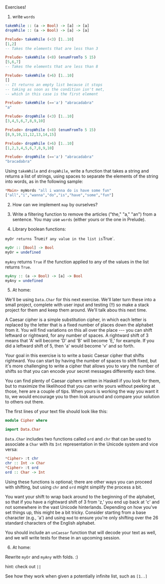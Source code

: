Exercises!

1. write `words`

```haskell
takeWhile :: (a -> Bool) -> [a] -> [a]
dropWhile :: (a -> Bool) -> [a] -> [a]

Prelude> takeWhile (<3) [1..10]
[1,2]
-- Takes the elements that are less than 3

Prelude> takeWhile (<8) (enumFromTo 5 15)
[5,6,7]
-- Takes the elements that are less than 8

Prelude> takeWhile (>6) [1..10]
[]
-- It returns an empty list because it stops
-- taking as soon as the condition isn't met,
-- which in this case is the first element

Prelude> takeWhile (=='a') "abracadabra"
"a"

Prelude> dropWhile (<3) [1..10]
[3,4,5,6,7,8,9,10]

Prelude> dropWhile (<8) (enumFromTo 5 15)
[8,9,10,11,12,13,14,15]

Prelude> dropWhile (>6) [1..10]
[1,2,3,4,5,6,7,8,9,10]

Prelude> dropWhile (=='a') "abracadabra"
"bracadabra"
```

Using `takeWhile` and `dropWhile`, write a function that takes a string and returns a list of strings, using spaces to separate the elements of the string into words, as in the following sample:

```haskell
*Main> myWords "all i wanna do is have some fun"
["all","i","wanna","do","is","have","some","fun"]
```

2. How can we implement `map` by ourselves?

3. Write a filtering function to remove the articles ("the," "a," "an") from a sentence. You may use `words` (either yours or the one in Prelude).

4. Library boolean functions:

`myOr returns `True` if any value in the list is `True`.

```haskell
myOr :: [Bool] -> Bool
myOr = undefined
```

`myAny` returns `True` if the function applied to any of the values in the list returns `True`.

```haskell
myAny :: (a -> Bool) -> [a] -> Bool
myAny = undefined
```

5. At home:

We'll be using `Data.Char` for this next exercise. We'll later turn these into a small project, complete with user input and testing (!!) so make a stack project for them and keep them around. We'll talk abou this next time. 

A Caesar cipher is a simple substitution cipher, in which each letter is replaced by the letter that is a fixed number of places down the alphabet from it. You will find variations on this all over the place --- you can shift leftward or rightward, for any number of spaces. A rightward shift of 3 means that 'A' will become 'D' and 'B' will become 'E,' for example. If you did a leftward shift of 5, then 'a' would become 'v' and so forth. 

Your goal in this exercise is to write a basic Caesar cipher that shifts rightward. You can start by having the number of spaces to shift fixed, but it's more challenging to write a cipher that allows you to vary the number of shifts so that you can encode your secret messages differently each time. 

You can find plenty of Caesar ciphers written in Haskell if you look for them, but to maximize the likelihood that you can write yours without peeking at those, here are a couple of tips. When yours is working the way you want it to, we would encourage you to then look around and compare your solution to others out there. 

The first lines of your text file should look like this:

```haskell
module Cipher where

import Data.Char
```

`Data.Char` includes two functions called `ord` and `chr` that can be used to associate a `Char` with its `Int` representation in the Unicode system and vice versa:

```haskell
*Cipher> :t chr
chr :: Int -> Char
*Cipher> :t ord
ord :: Char -> Int
```

Using these functions is optional; there are other ways you can proceed with shifting, but using `chr` and `ord` might simplify the process a bit. 

You want your shift to wrap back around to the beginning of the alphabet, so that if you have a rightward shift of 3 from 'z,' you end up back at 'c' and not somewhere in the vast Unicode hinterlands. Depending on how you've set things up, this might be a bit tricky. Consider starting from a base character (e.g., 'a') and using `mod` to ensure you're only shifting over the 26 standard characters of the English alphabet. 

You should include an `unCaesar` function that will decode your text as well, and we will write tests for these in an upcoming session.

6. At home:

Rewrite `myOr` and `myAny` with folds. :)

hint: check out `||`

See how they work when given a potentially infinite list, such as `[1..]`


